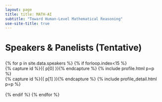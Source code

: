 ```yaml
---
layout: page
title: title: MATH-AI
subtitle: "Toward Human-Level Mathematical Reasoning"
use-site-title: true
---
```


# Speakers & Panelists (Tentative)
<div class="container" style="margin-top: 25px;margin-bottom: 40px;">
  {% for p in site.data.speakers %}
  {% if forloop.index<15 %}
  <div class="row">
    <div class="col-sm">
    {% capture id %}{{ p[0] }}{% endcapture %}
    {% include profile.html p=p %}
    </div>
    <div class="col">
    {% capture id %}{{ p[1] }}{% endcapture %}
    {% include profile_detail.html p=p %}
    </div>
  </div>
  <br>
  {% endif %}
  {% endfor %}
</div>
